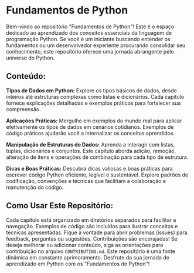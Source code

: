 # Fundamentos de Python

Bem-vindo ao repositório "Fundamentos de Python"! Este é o espaço dedicado ao aprendizado dos conceitos essenciais da linguagem de programação Python. Se você é um iniciante buscando entender os fundamentos ou um desenvolvedor experiente procurando consolidar seu conhecimento, este repositório oferece uma jornada abrangente pelo universo do Python.

## Conteúdo:

**Tipos de Dados em Python:** Explore os tipos básicos de dados, desde inteiros até estruturas complexas como listas e dicionários. Cada capítulo fornece explicações detalhadas e exemplos práticos para fortalecer sua compreensão.

**Aplicações Práticas:** Mergulhe em exemplos do mundo real para aplicar efetivamente os tipos de dados em cenários cotidianos. Exemplos de código práticos ajudarão você a internalizar os conceitos aprendidos.

**Manipulação de Estruturas de Dados:** Aprenda a interagir com listas, tuplas, dicionários e conjuntos. Este capítulo aborda adição, remoção, alteração de itens e operações de combinação para cada tipo de estrutura.

**Dicas e Boas Práticas:** Descubra dicas valiosas e boas práticas para escrever código Python eficiente, legível e sustentável. Explore padrões de codificação, convenções e técnicas que facilitam a colaboração e manutenção do código.

## Como Usar Este Repositório:

Cada capítulo está organizado em diretórios separados para facilitar a navegação.
Exemplos de código são incluídos para ilustrar conceitos e técnicas apresentadas.
Fique à vontade para abrir problemas (issues) para feedback, perguntas ou sugestões.
Contribuições são encorajadas! Se deseja melhorar ou adicionar conteúdo, siga as orientações para contribuição no arquivo `CONTRIBUTING.md`.
Este repositório é uma fonte dinâmica em constante aprimoramento. 
Desfrute da sua jornada de aprendizado em Python com os "Fundamentos de Python"!
